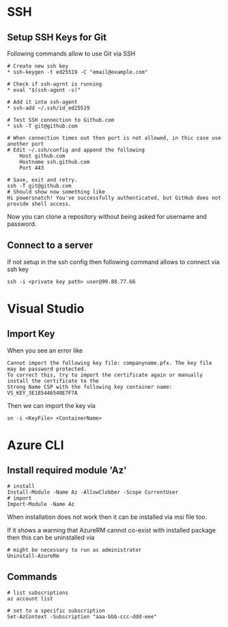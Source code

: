 # SSH
## Setup SSH Keys for Git
Following commands allow to use Git via SSH

    # Create new ssh key
    * ssh-keygen -t ed25519 -C "email@example.com"

    # Check if ssh-agrnt is running
    * eval "$(ssh-agent -s)"

    # Add it into ssh-agent
    * ssh-add ~/.ssh/id_ed25519

    # Test SSH connection to Github.com
    * ssh -T git@github.com

    # When connection times out then port is not allowed, in thic case use another port
    # Edit ~/.ssh/config and append the following
        Host github.com
        Hostname ssh.github.com
        Port 443

    # Save, exit and retry.
    ssh -T git@github.com
    # Should show now something like
    Hi powersnatch! You've successfully authenticated, but GitHub does not provide shell access.

Now you can clone a repository without being asked for username and password.

## Connect to a server
If not setup in the ssh config then following command allows to connect via ssh key

    ssh -i <private key path> user@99.88.77.66

# Visual Studio
## Import Key
When you see an error like
    
    Cannot import the following key file: companyname.pfx. The key file may be password protected. 
    To correct this, try to import the certificate again or manually install the certificate to the 
    Strong Name CSP with the following key container name: VS_KEY_3E185446540E7F7A
    
Then we can import the key via 
    
    sn -i <KeyFile> <ContainerName>

# Azure CLI
## Install required module 'Az'
    # install
    Install-Module -Name Az -AllowClobber -Scope CurrentUser
    # import
    Import-Module -Name Az
When installation does not work then it can be installed via msi file too.

If it shows a warning that AzureRM cannot co-exist with installed package then this can be uninstalled via 

    # might be necessary to run as administrator
    Uninstall-AzureRm

## Commands
    # list subscriptions
    az account list

    # set to a specific subscription
    Set-AzContext -Subscription "aaa-bbb-ccc-ddd-eee"